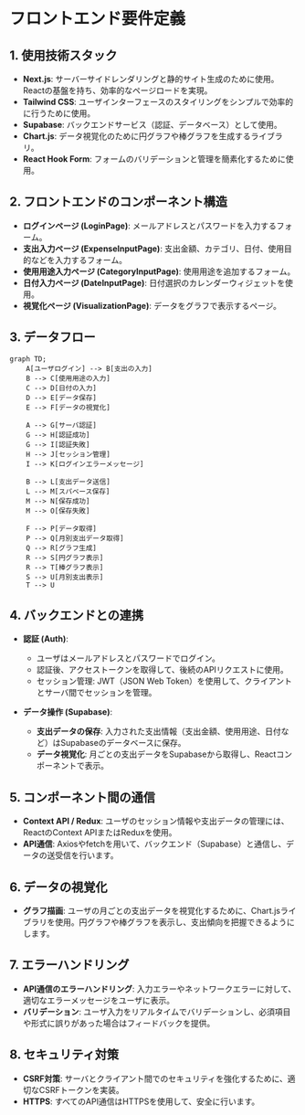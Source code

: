 # フロントエンド要件定義

## 1. 使用技術スタック
- **Next.js**: サーバーサイドレンダリングと静的サイト生成のために使用。Reactの基盤を持ち、効率的なページロードを実現。
- **Tailwind CSS**: ユーザインターフェースのスタイリングをシンプルで効率的に行うために使用。
- **Supabase**: バックエンドサービス（認証、データベース）として使用。
- **Chart.js**: データ視覚化のために円グラフや棒グラフを生成するライブラリ。
- **React Hook Form**: フォームのバリデーションと管理を簡素化するために使用。

## 2. フロントエンドのコンポーネント構造
- **ログインページ (LoginPage)**: メールアドレスとパスワードを入力するフォーム。
- **支出入力ページ (ExpenseInputPage)**: 支出金額、カテゴリ、日付、使用目的などを入力するフォーム。
- **使用用途入力ページ (CategoryInputPage)**: 使用用途を追加するフォーム。
- **日付入力ページ (DateInputPage)**: 日付選択のカレンダーウィジェットを使用。
- **視覚化ページ (VisualizationPage)**: データをグラフで表示するページ。

## 3. データフロー

```mermaid
graph TD;
    A[ユーザログイン] --> B[支出の入力]
    B --> C[使用用途の入力]
    C --> D[日付の入力]
    D --> E[データ保存]
    E --> F[データの視覚化]
    
    A --> G[サーバ認証]
    G --> H[認証成功]
    G --> I[認証失敗]
    H --> J[セッション管理]
    I --> K[ログインエラーメッセージ]
    
    B --> L[支出データ送信]
    L --> M[スパベース保存]
    M --> N[保存成功]
    M --> O[保存失敗]
    
    F --> P[データ取得]
    P --> Q[月別支出データ取得]
    Q --> R[グラフ生成]
    R --> S[円グラフ表示]
    R --> T[棒グラフ表示]
    S --> U[月別支出表示]
    T --> U

```

## 4. バックエンドとの連携

- **認証 (Auth)**:
  - ユーザはメールアドレスとパスワードでログイン。
  - 認証後、アクセストークンを取得して、後続のAPIリクエストに使用。
  - セッション管理: JWT（JSON Web Token）を使用して、クライアントとサーバ間でセッションを管理。

- **データ操作 (Supabase)**:
  - **支出データの保存**: 入力された支出情報（支出金額、使用用途、日付など）はSupabaseのデータベースに保存。
  - **データ視覚化**: 月ごとの支出データをSupabaseから取得し、Reactコンポーネントで表示。

## 5. コンポーネント間の通信

- **Context API / Redux**: ユーザのセッション情報や支出データの管理には、ReactのContext APIまたはReduxを使用。
- **API通信**: Axiosやfetchを用いて、バックエンド（Supabase）と通信し、データの送受信を行います。

## 6. データの視覚化

- **グラフ描画**: ユーザの月ごとの支出データを視覚化するために、Chart.jsライブラリを使用。円グラフや棒グラフを表示し、支出傾向を把握できるようにします。

## 7. エラーハンドリング

- **API通信のエラーハンドリング**: 入力エラーやネットワークエラーに対して、適切なエラーメッセージをユーザに表示。
- **バリデーション**: ユーザ入力をリアルタイムでバリデーションし、必須項目や形式に誤りがあった場合はフィードバックを提供。

## 8. セキュリティ対策

- **CSRF対策**: サーバとクライアント間でのセキュリティを強化するために、適切なCSRFトークンを実装。
- **HTTPS**: すべてのAPI通信はHTTPSを使用して、安全に行います。

